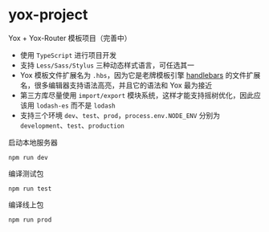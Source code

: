 # yox-project

Yox + Yox-Router 模板项目（完善中）

* 使用 `TypeScript` 进行项目开发
* 支持 `Less/Sass/Stylus` 三种动态样式语言，可任选其一
* Yox 模板文件扩展名为 `.hbs`，因为它是老牌模板引擎 [handlebars](http://handlebarsjs.com/) 的文件扩展名，很多编辑器支持语法高亮，并且它的语法和 Yox 最为接近
* 第三方库尽量使用 `import/export` 模块系统，这样才能支持摇树优化，因此应该用 `lodash-es` 而不是 `lodash`
* 支持三个环境 `dev`、`test`、`prod`，`process.env.NODE_ENV` 分别为 `development`、`test`、`production`

启动本地服务器

```
npm run dev
```

编译测试包

```
npm run test
```

编译线上包

```
npm run prod
```